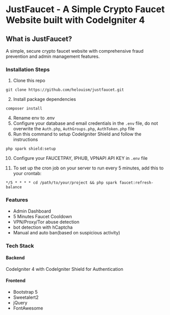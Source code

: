 # JustFaucet - A Simple Crypto Faucet Website built with CodeIgniter 4

## What is JustFaucet?

A simple, secure crypto faucet website with comprehensive fraud prevention and admin management features.

### Installation Steps

1. Clone this repo
```console
git clone https://github.com/helouism/justfaucet.git
```
2. Install package dependencies
```console
composer install
```
4. Rename env to .env
5. Configure your database and email credentials in the `.env` file, do not overwrite the `Auth.php`, `AuthGroups.php`, `AuthToken.php` file
6. Run this command to setup CodeIgniter Shield and follow the instructions
```console
php spark shield:setup
```

10. Configure your FAUCETPAY, IPHUB, VPNAPI API KEY in `.env` file

11. To set up the cron job on your server to run every 5 minutes, add this to your crontab:
```console
*/5 * * * * cd /path/to/your/project && php spark faucet:refresh-balance
```

### Features
- Admin Dashboard
- 5 Minutes Faucet Cooldown
- VPN/Proxy/Tor abuse detection
- bot detection with hCaptcha
- Manual and auto ban(based on suspicious activity)


### Tech Stack

#### Backend
CodeIgniter 4 with CodeIgniter Shield for Authentication

#### Frontend
- Bootstrap 5
- Sweetalert2
- jQuery
- FontAwesome
